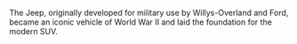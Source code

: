 The Jeep, originally developed for military use by Willys-Overland and Ford, became an iconic vehicle of World War II and laid the foundation for the modern SUV.
